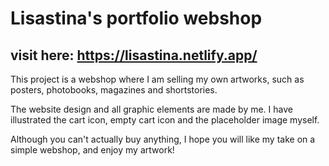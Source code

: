 # Lisastina's portfolio webshop

## visit here: https://lisastina.netlify.app/

This project is a webshop where I am selling my own artworks, such as posters, photobooks, magazines and shortstories. 

The website design and all graphic elements are made by me. I have illustrated the cart icon, empty cart icon and the placeholder image myself.

Although you can't actually buy anything, I hope you will like my take on a simple webshop, and enjoy my artwork!
